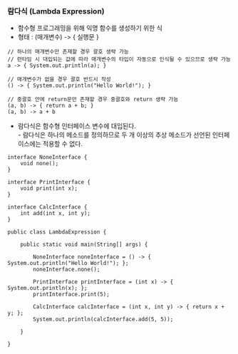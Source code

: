 ### 람다식 (Lambda Expression)

-   함수형 프로그래밍을 위해 익명 함수를 생성하기 위한 식
-   형태 : (매개변수) -> { 실행문 }

```
// 하나의 매개변수만 존재할 경우 괄호 생략 가능
// 런타임 시 대입되는 값에 따라 매개변수의 타입이 자동으로 인식될 수 있으므로 생략 가능
a -> { System.out.println(a); }

// 매개변수가 없을 경우 괄호 반드시 작성
() -> { System.out.println("Hello World!"); }

// 중괄호 안에 return문만 존재할 경우 중괄호와 return 생략 가능 
(a, b) -> { return a + b; }
(a, b) -> a + b
```

-   람다식은 함수형 인터페이스 변수에 대입된다.  
    \- 람다식은 하나의 메소드를 정의하므로 두 개 이상의 추상 메소드가 선언된 인터페이스에는 적용할 수 없다.

```
interface NoneInterface {
    void none();
}

interface PrintInterface {
    void print(int x);
}

interface CalcInterface {
    int add(int x, int y);
}

public class LambdaExpression {

    public static void main(String[] args) {

        NoneInterface noneInterface = () -> { System.out.println("Hello World!"); };
        noneInterface.none();

        PrintInterface printInterface = (int x) -> { System.out.println(x); };
        printInterface.print(5);

        CalcInterface calcInterface = (int x, int y) -> { return x + y; };
        System.out.println(calcInterface.add(5, 5));

    }

}
```
